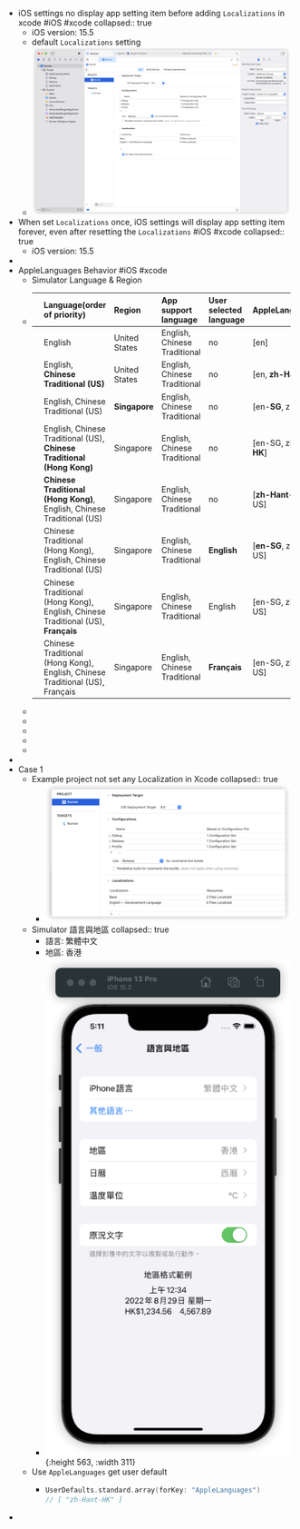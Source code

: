 - iOS settings no display app setting item before adding `Localizations` in xcode #iOS #xcode
  collapsed:: true
	- iOS version: 15.5
	- default `Localizations` setting
	- ![image.png](../assets/image_1655287401953_0.png)
- When set `Localizations` once, iOS settings will display app setting item forever, even after resetting the `Localizations` #iOS #xcode
  collapsed:: true
	- iOS version: 15.5
-
- AppleLanguages Behavior  #iOS #xcode
	- Simulator Language & Region
	- ||Language(order of priority)|Region|App support language|User selected language|AppleLanguages("UserDefaults")|
	  |--|--|--|--|--|--|
	  ||English|United States|English, Chinese Traditional|no|[en]|
	  ||English, **Chinese Traditional (US)**|United States|English, Chinese Traditional|no|[en, **zh-Hant-US**]|
	  ||English, Chinese Traditional (US)|**Singapore**|English, Chinese Traditional|no|[en-**SG**, zh-Hant-US]|
	  ||English, Chinese Traditional (US), **Chinese Traditional (Hong Kong)**|Singapore|English, Chinese Traditional|no|[en-SG, zh-Hant-US, **zh-Hant-HK**]|
	  ||**Chinese Traditional (Hong Kong)**, English, Chinese Traditional (US)|Singapore|English, Chinese Traditional|no|[**zh-Hant-HK**, en-SG, zh-Hant-US]|
	  ||Chinese Traditional (Hong Kong), English, Chinese Traditional (US)|Singapore|English, Chinese Traditional|**English**|[**en-SG**, zh-Hant-HK, zh-Hant-US]|
	  ||Chinese Traditional (Hong Kong), English, Chinese Traditional (US), **Français**|Singapore|English, Chinese Traditional|English|[en-SG, zh-Hant-HK, zh-Hant-US]|
	  ||Chinese Traditional (Hong Kong), English, Chinese Traditional (US), Français|Singapore|English, Chinese Traditional|**Français**|[en-SG, zh-Hant-HK, zh-Hant-US]|
	-
	-
	-
	-
	-
-
- Case 1
	- Example project not set any Localization in Xcode
	  collapsed:: true
		- ![image.png](../assets/image_1655284191132_0.png)
	- Simulator 語言與地區
	  collapsed:: true
		- 語言: 繁體中文
		- 地區: 香港
		- ![image.png](../assets/image_1655284278188_0.png){:height 563, :width 311}
	- Use `AppleLanguages` get user default
		- ```swift
		  UserDefaults.standard.array(forKey: "AppleLanguages")
		  // [ "zh-Hant-HK" ]
		  ```
-